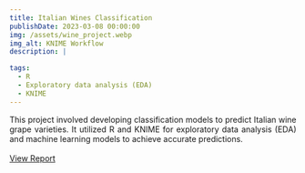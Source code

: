 ```yaml
---
title: Italian Wines Classification
publishDate: 2023-03-08 00:00:00
img: /assets/wine_project.webp
img_alt: KNIME Workflow
description: |

tags:
  - R
  - Exploratory data analysis (EDA)
  - KNIME
---
```


<div style="text-align: justify">
  This project involved developing classification models to predict Italian wine grape varieties. It utilized R and KNIME for exploratory data analysis (EDA) and machine learning models to achieve accurate predictions. 
  <br><br>
  <a href="">View Report</a>
</div>

